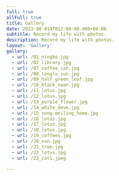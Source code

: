```yaml
---
full: true
allFull: true
title: Gallery
date: 2023-08-019T012:00:00.000+08:00
subtitle: Record my life with photos.
description: Record my life with photos.
layout: 'Gallery'
gallery:
  - url: /01_ningbo.jpg
  - url: /02_library.jpg
  - url: /07_coffee_cat.jpg
  - url: /08_tonglu_sun.jpg
  - url: /09_half_green_leaf.jpg
  - url: /10_black_swan.jpg
  - url: /11_lotus.jpg
  - url: /12_lotus.jpg
  - url: /13_purple_flower.jpg
  - url: /14_white_dove.jpg
  - url: /15_song-meiling_home.jpg
  - url: /16_lotus.jpg
  - url: /17_lotus.jpg
  - url: /18_lotus.jpg
  - url: /19_coffees.jpg
  - url: /20_sun.jpg
  - url: /21_tree.jpg
  - url: /22_lotus.jpg
  - url: /23_cat1.jpeg

---
```

